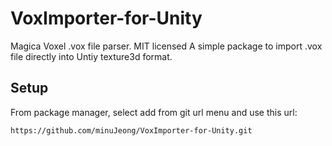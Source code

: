 # VoxImporter-for-Unity
Magica Voxel .vox file parser. MIT licensed
A simple package to import .vox file directly into Untiy texture3d format.

## Setup ##
From package manager, select add from git url menu and use this url:

```
https://github.com/minuJeong/VoxImporter-for-Unity.git
```
